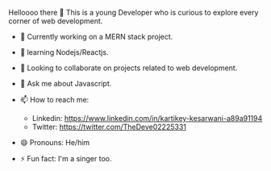  Helloooo there 👋
 This is a young Developer who is curious to explore every corner of web development.

- 🔭 Currently working on a MERN stack project.
- 🌱 learning Nodejs/Reactjs.
- 👯 Looking to collaborate on projects related to web development.
- 💬 Ask me about Javascript.
- 📫 How to reach me:
     - Linkedin: https://www.linkedin.com/in/kartikey-kesarwani-a89a91194
     - Twitter:  https://twitter.com/TheDeve02225331
                  
- 😄 Pronouns: He/him
- ⚡ Fun fact: I'm a singer too.

